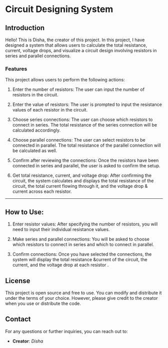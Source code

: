 
# Circuit Designing System

## Introduction
Hello! This is Disha, the creator of this project. In this project, I have designed a system that allows users to calculate the total resistance, current, voltage drops, and visualize a circuit design involving resistors in series and parallel connections. 

### Features
This project allows users to perform the following actions:

1. Enter the number of resistors: The user can input the number of resistors in the circuit.
   
2. Enter the value of resistors: The user is prompted to input the resistance values of each resistor in the circuit. 

3. Choose series connections: The user can choose which resistors to connect in series. The total resistance of the series connection will be calculated accordingly.

4. Choose parallel connections: The user can select resistors to be connected in parallel. The total resistance of the parallel connection will be calculated as well.

5. Confirm after reviewing the connections: Once the resistors have been connected in series and parallel, the user is asked to confirm the setup.

6. Get total resistance, current, and voltage drop: After confirming the circuit, the system calculates and displays the total resistance of the circuit, the total current flowing through it, and the voltage drop & current  across each resistor.


---

## How to Use:
   
1. Enter resistor values: After specifying the number of resistors, you will need to input their individual resistance values.

2. Make series and parallel connections: You will be asked to choose which resistors to connect in series and which to connect in parallel.

3. Confirm connections: Once you have selected the connections, the system will display the total resistance &current  of the circuit, the current, and the voltage drop at each resistor .


## License
This project is open source and free to use. You can modify and distribute it under the terms of your choice. However, please give credit to the creator when you use or distribute the code.

## Contact
For any questions or further inquiries, you can reach out to:
- **Creator**: *Disha*
